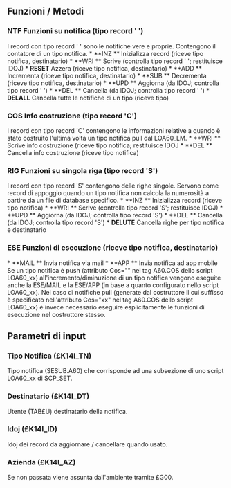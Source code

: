
## Funzioni / Metodi
### NTF   Funzioni su notifica (tipo record ' ')
I record con tipo record ' ' sono le notifiche vere e proprie. Contengono il contatore di un tipo notifica.
\* **INZ  ** Inizializza record (riceve tipo notifica, destinatario)
\* **WRI  ** Scrive (controlla tipo record ' '; restituisce IDOJ)
\* **RESET** Azzera (riceve tipo notifica, destinatario)
\* **ADD  ** Incrementa (riceve tipo notifica, destinatario)
\* **SUB  ** Decrementa (riceve tipo notifica, destinatario)
\* **UPD  ** Aggiorna (da IDOJ; controlla tipo record ' ')
\* **DEL  ** Cancella (da IDOJ; controlla tipo record ' ')
\* **DELALL** Cancella tutte le notifiche di un tipo (riceve tipo)
### COS   Info costruzione (tipo record 'C')
I record con tipo record 'C' contengono le informazioni relative a quando è stato costruito l'ultima volta un tipo notifica pull dal LOA60_LM.
\* **WRI  ** Scrive info costruzione (riceve tipo notifica; restituisce IDOJ
\* **DEL  ** Cancella info costruzione (riceve tipo notifica)
### RIG   Funzioni su singola riga (tipo record 'S')
I record con tipo record 'S' contengono delle righe singole. Servono come record di appoggio quando un tipo notifica non calcola la numerosità a partire da un file di database specifico.
\* **INZ  ** Inizializza record (riceve tipo notifica)
\* **WRI  ** Scrive   (controlla tipo record 'S'; restituisce IDOJ)
\* **UPD  ** Aggiorna (da IDOJ; controlla tipo record 'S')
\* **DEL  ** Cancella (da IDOJ; controlla tipo record 'S')
\* **DELUTE** Cancella righe per tipo notifica e destinatario
### ESE   Funzioni di esecuzione (riceve tipo notifica, destinatario)
\* **MAIL ** Invia notifica via mail
\* **APP  ** Invia notifica ad app mobile
Se un tipo notifica è push (attributo Cos="" nel tag A60.COS dello script LOA60_xx) all'incremento/diminuzione di un tipo notifica vengono eseguite anche la ESE/MAIL e la ESE/APP (in base a quanto configurato nello script LOA60_xx).
Nel caso di notifiche pull (generate dal costruttore il cui suffisso è specificato nell'attributo Cos="xx" nel tag A60.COS dello script LOA60_xx) è invece necessario eseguire esplicitamente le funzioni di esecuzione nel costruttore stesso.

## Parametri di input
### Tipo Notifica (£K14I_TN)
Tipo notifica (SESUB.A60) che corrisponde ad una subsezione di uno script LOA60_xx di SCP_SET.
### Destinatario  (£K14I_DT)
Utente (TAB£U) destinatario della notifica.
### Idoj          (£K14I_ID)
Idoj dei record da aggiornare / cancellare quando usato.
### Azienda       (£K14I_AZ)
Se non passata viene assunta dall'ambiente tramite £G00.
